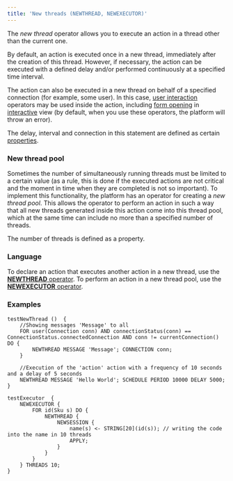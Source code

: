 ```yaml
---
title: 'New threads (NEWTHREAD, NEWEXECUTOR)'
---
```


The *new thread* operator allows you to execute an action in a thread other than the current one. 

By default, an action is executed once in a new thread, immediately after the creation of this thread. However, if necessary, the action can be executed with a defined delay and/or performed continuously at a specified time interval. 

The action can also be executed in a new thread on behalf of a specified connection (for example, some user). In this case, [user interaction](User_IS_interaction.md) operators may be used inside the action, including [form opening](Open_form.md) in [interactive](In_an_interactive_view_SHOW_DIALOG_.md) view (by default, when you use these operators, the platform will throw an error).

The delay, interval and connection in this statement are defined as certain [properties](Properties.md).

### New thread pool

Sometimes the number of simultaneously running threads must be limited to a certain value (as a rule, this is done if the executed actions are not critical and the moment in time when they are completed is not so important). To implement this functionality, the platform has an operator for creating a *new thread pool*. This allows the operator to perform an action in such a way that all new threads generated inside this action come into this thread pool, which at the same time can include no more than a specified number of threads.

The number of threads is defined as a property.

### Language

To declare an action that executes another action in a new thread, use the [**NEWTHREAD** operator](NEWTHREAD_operator.md). To perform an action in a new thread pool, use the [**NEWEXECUTOR** operator](NEWEXECUTOR_operator.md).

### Examples

```lsf
testNewThread ()  {
    //Showing messages 'Message' to all
    FOR user(Connection conn) AND connectionStatus(conn) == ConnectionStatus.connectedConnection AND conn != currentConnection() DO {
        NEWTHREAD MESSAGE 'Message'; CONNECTION conn;
    }

    //Execution of the 'action' action with a frequency of 10 seconds and a delay of 5 seconds
    NEWTHREAD MESSAGE 'Hello World'; SCHEDULE PERIOD 10000 DELAY 5000;
}
```


```lsf
testExecutor  {
    NEWEXECUTOR {
        FOR id(Sku s) DO {
            NEWTHREAD {
                NEWSESSION {
                    name(s) <- STRING[20](id(s)); // writing the code into the name in 10 threads
                    APPLY;
                }
            }
        }
    } THREADS 10;
}
```

  

  

  
